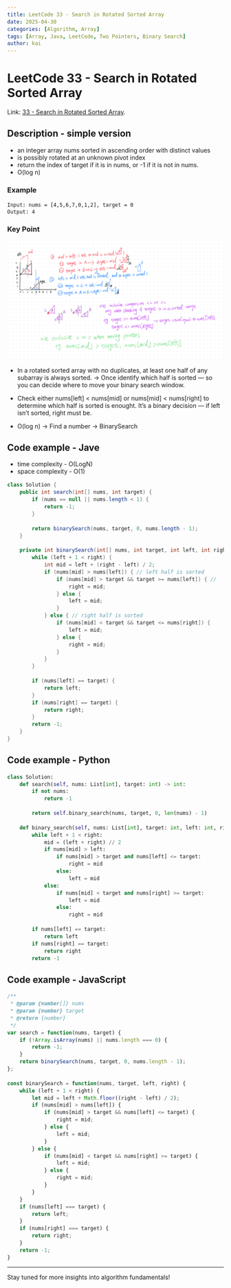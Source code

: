 ```yaml
---
title: LeetCode 33 - Search in Rotated Sorted Array
date: 2025-04-30
categories: [Algorithm, Array]
tags: [Array, Java, LeetCode, Two Pointers, Binary Search]
author: kai
---
```


# LeetCode 33 - Search in Rotated Sorted Array

Link: [33 - Search in Rotated Sorted Array](https://leetcode.com/problems/search-in-rotated-sorted-array/description).

## Description - simple version
- an integer array nums sorted in ascending order with distinct values
- is possibly rotated at an unknown pivot index
- return the index of target if it is in nums, or -1 if it is not in nums.
- O(log n)

### Example

```
Input: nums = [4,5,6,7,0,1,2], target = 0
Output: 4
```

### Key Point
![Search in Rotated Sorted Array](/assets/img/posts/Algorithm/Array/LC33.png)

- In a rotated sorted array with no duplicates, at least one half of any subarray is always sorted. -> Once identify which half is sorted — so you can decide where to move your binary search window.
- Check either nums[left] < nums[mid] or nums[mid] < nums[right] to determine which half is sorted is enought. It’s a binary decision — if left isn’t sorted, right must be. 

- O(log n) -> Find a number -> BinarySearch


## Code example - Jave
- time complexity - O(LogN)
- space complexity - O(1)

```java
class Solution {
    public int search(int[] nums, int target) {
        if (nums == null || nums.length < 1) {
            return -1;
        }

        return binarySearch(nums, target, 0, nums.length - 1);
    }

    private int binarySearch(int[] nums, int target, int left, int right) {
        while (left + 1 < right) {
            int mid = left + (right - left) / 2;
            if (nums[mid] > nums[left]) { // left half is sorted
                if (nums[mid] > target && target >= nums[left]) { // 
                    right = mid;
                } else {
                    left = mid;
                }
            } else { // right half is sorted
                if (nums[mid] < target && target <= nums[right]) {
                    left = mid;
                } else {
                    right = mid;
                }
            }
        }

        if (nums[left] == target) {
            return left;
        } 
        if (nums[right] == target) {
            return right;
        } 
        return -1;
    }
}
```


## Code example - Python

```python
class Solution:
    def search(self, nums: List[int], target: int) -> int:
        if not nums:
            return -1
        
        return self.binary_search(nums, target, 0, len(nums) - 1)

    def binary_search(self, nums: List[int], target: int, left: int, right: int) -> int:
        while left + 1 < right:
            mid = (left + right) // 2
            if nums[mid] > left:
                if nums[mid] > target and nums[left] <= target:
                    right = mid
                else:
                    left = mid
            else:
                if nums[mid] < target and nums[right] >= target:
                    left = mid
                else:
                    right = mid  

        if nums[left] == target:
            return left
        if nums[right] == target:
            return right
        return -1
```

## Code example - JavaScript

```javascript
/**
 * @param {number[]} nums
 * @param {number} target
 * @return {number}
 */
var search = function(nums, target) {
    if (!Array.isArray(nums) || nums.length === 0) {
        return -1;
    }
    return binarySearch(nums, target, 0, nums.length - 1);
};

const binarySearch = function(nums, target, left, right) {
    while (left + 1 < right) {
        let mid = left + Math.floor((right - left) / 2);
        if (nums[mid] > nums[left]) {
            if (nums[mid] > target && nums[left] <= target) {
                right = mid;
            } else {
                left = mid;
            }
        } else {
            if (nums[mid] < target && nums[right] >= target) {
                left = mid;
            } else {
                right = mid;
            }
        }
    }
    if (nums[left] === target) {
        return left;
    }
    if (nums[right] === target) {
        return right;
    }
    return -1;
}
```








---

Stay tuned for more insights into algorithm fundamentals!